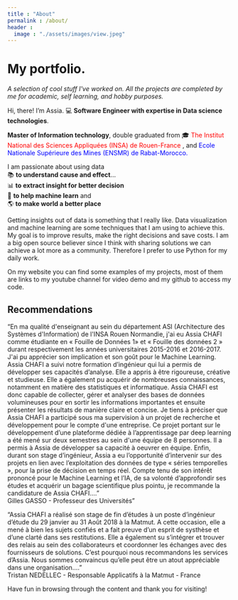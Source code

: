 ```yaml
---
title : "About"
permalink : /about/
header : 
  image : "./assets/images/view.jpeg"
---
```


# My portfolio. 
*A selection of cool stuff I've worked on. All the projects are completed by me for academic, self learning, and hobby purposes.*

Hi, there! I’m Assia. &#128187; **Software Engineer with expertise in Data science technologies**.

**Master of Information technology**, double graduated from &#127891; <span style="color:red">The Institut National des Sciences Appliquées (INSA) de Rouen-France </span>, and <span style="color:blue"> Ecole Nationale Supérieure des Mines (ENSMR) de Rabat-Morocco.<span>

I am passionate about using data <br>
&#x1f4da; **to understand cause and effect**...<br>
&#128202; **to extract insight for better decision**<br>
&#129302; **to help machine learn** and <br>
&#x1f30e; **to make world a better place** <br>

Getting insights out of data is something that I really like. Data visualization and machine learning are some techniques that I am using to achieve this. My goal is to improve results, make the right decisions and save costs.
I am a big open source believer since I think with sharing solutions we can achieve a lot more as a community. Therefore I prefer to use Python for my daily work.

On my website you can find some examples of my projects, most of them are links to my youtube channel for video demo and my github to access my code.

## Recommendations
<p>
“En ma qualité d'enseignant au sein du département ASI (Architecture des Systèmes d'Information) de l'INSA Rouen Normandie, j'ai eu Assia CHAFI comme étudiante en « Fouille de Données 1» et « Fouille des données 2 » durant respectivement les années universitaires 2015-2016 et 2016-2017. J'ai pu apprécier son implication et son goût pour le Machine Learning. Assia CHAFI a suivi notre formation d’ingénieur qui lui a permis de développer ses capacités d’analyse. Elle a appris à être rigoureuse, créative et studieuse. Elle a également pu acquérir de nombreuses connaissances, notamment en matière des statistiques et informatique. Assia CHAFI est donc capable de collecter, gérer et analyser des bases de données volumineuses pour en sortir les informations importantes et ensuite présenter les résultats de manière claire et concise. Je tiens à préciser que Assia CHAFI a participé sous ma supervision à un projet de recherche et développement pour le compte d'une entreprise. Ce projet portant sur le développement d’une plateforme dédiée à l’apprentissage par deep learning a été mené sur deux semestres au sein d'une équipe de 8 personnes. Il a permis à Assia de développer sa capacité à oeuvrer en équipe. Enfin, durant son stage d’ingénieur, Assia a eu l’opportunité d’intervenir sur des projets en lien avec l’exploitation des données de type «  séries temporelles », pour la prise de décision en temps réel. Compte tenu de son intérêt prononcé pour le Machine Learning et l’IA, de sa volonté d’approfondir ses études et acquérir un bagage scientifique plus pointu, je recommande la candidature de Assia CHAFI....”
<br>
Gilles GASSO - Professeur des Universités”
</p>

<p>
“Assia CHAFI a réalisé son stage de fin d’études à un poste d’ingénieur d’étude du 29 janvier au 31 Août 2018 à la Matmut.
A cette occasion, elle a mené à bien les sujets confiés et a fait preuve d’un esprit de systhèse et d’une clarté dans ses restitutions.
Elle a également su s’intégrer et trouver des relais au sein des collaborateurs et coordonner les échanges avec des fournisseurs de solutions.
C’est pourquoi nous recommandons les services d’Assia. Nous sommes convaincus qu’elle peut être un atout appréciable dans une organisation….”
<br>
Tristan NEDELLEC - Responsable Applicatifs à la Matmut - France
</p>

Have fun in browsing through the content and thank you for visiting!